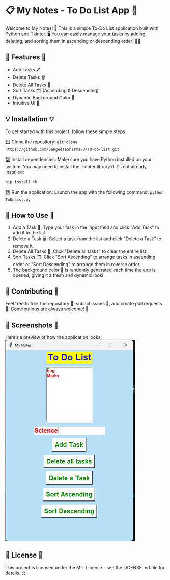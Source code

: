 # 📋 My Notes - To Do List App 📝

Welcome to My Notes! 🎉 This is a simple To-Do List application built with Python and Tkinter. 🖥️ You can easily manage your tasks by adding, deleting, and sorting them in ascending or descending order! 🎯💪

## 🚀 Features 🚀

- Add Tasks 🖊️
- Delete Tasks 🗑️
- Delete All Tasks 🚮
- Sort Tasks 🗂️ (Ascending & Descending)
- Dynamic Background Color 🎨
- Intuitive UI 🌟


## 💡 Installation 💡

To get started with this project, follow these simple steps:

1️⃣ Clone the repository:
`git clone https://github.com/SangeetaSharma73/TO-do-list.git`

2️⃣ Install dependencies:
Make sure you have Python installed on your system. You may need to install the Tkinter library if it's not already installed:

`pip install tk`

3️⃣ Run the application:
Launch the app with the following command:
`python ToDoList.py`

## 🌟 How to Use 🌟

1. Add a Task 📝: Type your task in the input field and click "Add Task" to add it to the list.
2. Delete a Task 🗑️: Select a task from the list and click "Delete a Task" to remove it.
3. Delete All Tasks 🚮: Click "Delete all tasks" to clear the entire list.
4. Sort Tasks 🗂️: Click "Sort Ascending" to arrange tasks in ascending order or "Sort Descending" to arrange them in reverse order.
5. The background color 🎨 is randomly generated each time the app is opened, giving it a fresh and dynamic look!

## 💬 Contributing 💬
Feel free to fork the repository 🍴, submit issues 🐞, and create pull requests 🔄! Contributions are always welcome! 🙌


## 📸 Screenshots 📸

Here’s a preview of how the application looks:
![Img.png](Img.png)

## 📄 License 📄
This project is licensed under the MIT License - see the LICENSE.md file for details. ⚖️
